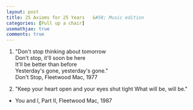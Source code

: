 ```yaml
---
layout: post
title: 25 Axioms for 25 Years	&#58; Music edition
categories: [Pull up a chair]
usemathjax: true
comments: true
---
```


1. <p>"Don't stop thinking about tomorrow<br>
    Don't stop, it'll soon be here<br>
    It'll be better than before<br>
    Yesterday's gone, yesterday's gone."<br>
    Don't Stop, Fleetwood Mac, 1977
</p>

2. "Keep your heart open and your eyes shut tight
    What will be, will be."
-  You and I, Part II, Fleetwood Mac, 1987
